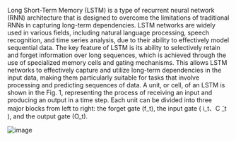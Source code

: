Long Short-Term Memory (LSTM) is a type of recurrent neural network (RNN) architecture that is designed to overcome the limitations of traditional RNNs in capturing long-term dependencies. LSTM networks are widely used in various fields, including natural language processing, speech recognition, and time series analysis, due to their ability to effectively model sequential data. The key feature of LSTM is its ability to selectively retain and forget information over long sequences, which is achieved through the use of specialized memory cells and gating mechanisms. This allows LSTM networks to effectively capture and utilize long-term dependencies in the input data, making them particularly suitable for tasks that involve processing and predicting sequences of data.
A unit, or cell, of an LSTM is shown in the Fig. 1, representing the process of receiving an input and producing an output in a time step. Each unit can be divided into three major blocks from left to right: the forget gate (f_t), the input gate ( i_t、C ̃_t ), and the output gate (O_t).

![image](https://github.com/bensonhsieh2006/Sleep_Apnea/assets/52516956/4b60c981-c8eb-4669-afa9-4fbc284b6a38)



